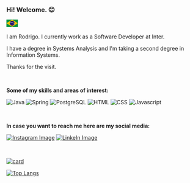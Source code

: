 <!---
This README.md file was made with the help of Iuri. You can find him at: https://github.com/iuricode.
-->
### Hi! Welcome. :blush:
<kbd>[<img title="Portuguese" alt="Portuguese" src="translations/portuguese/br.jpg" width="30">](translations/portuguese/README.br.md)</kbd>

I am Rodrigo. I currently work as a Software Developer at Inter.

I have a degree in Systems Analysis and I'm taking a second degree in Information Systems.

Thanks for the visit.

<br>

**Some of my skills and areas of interest:**  

![Java](https://img.shields.io/badge/Java-ED8B00?style=for-the-badge&logo=java&logoColor=white) 
![Spring](https://img.shields.io/badge/Spring-6DB33F?style=for-the-badge&logo=spring&logoColor=white) 
![PostgreSQL](https://img.shields.io/badge/PostgreSQL-316192?style=for-the-badge&logo=postgresql&logoColor=white)
![HTML](https://img.shields.io/badge/HTML5-E34F26?style=for-the-badge&logo=html5&logoColor=white)
![CSS](https://img.shields.io/badge/CSS3-1572B6?style=for-the-badge&logo=css3&logoColor=white)
![Javascript](https://img.shields.io/badge/JavaScript-F7DF1E?style=for-the-badge&logo=javascript&logoColor=black)

<br>  

**In case you want to reach me here are my social media:**  

[![Instagram Image](https://img.shields.io/badge/Instagram-E4405F?style=for-the-badge&logo=instagram&logoColor=white)](https://www.instagram.com/rodrigo.rsilva34/) [![LinkeIn Image](https://img.shields.io/badge/LinkedIn-0077B5?style=for-the-badge&logo=linkedin&logoColor=white)](https://www.linkedin.com/in/rodrigo-rodrigues1986/)  

<br>  

[![card](https://github-readme-stats.vercel.app/api?username=devrosilva&theme=default)](https://github.com/devrosilva/)  
  
[![Top Langs](https://github-readme-stats.vercel.app/api/top-langs/?username=devrosilva&exclude_repo=dio-projects/tree/main/cqrs-quarkus-eks-deploy,dio-projects/tree/main/java-kubernetes,dio-projects/tree/main/microsservices-spring-kafka,dio-projects/tree/main/spring-web-flux-api,dio-projects/tree/main/unit-tests-beer-api,dio-projects/tree/main/bootcamps/mrv-full-stack-developer/bootstrap)](https://github.com/devrosilva/)
